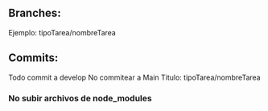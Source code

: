 ## Branches:

Ejemplo: tipoTarea/nombreTarea

## Commits:
Todo commit a develop
No commitear a Main
Titulo: tipoTarea/nombreTarea
### No subir archivos de node_modules    
